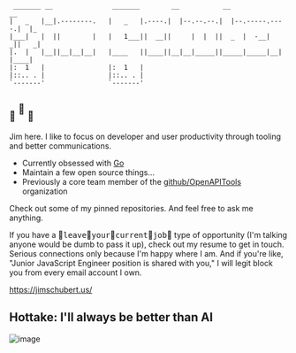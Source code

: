 ```
 _______ __               _______        __           __                __
|   _   |__|.--------.   |   _   |.----.|  |--.--.--.|  |--.-----.----.|  |_
|___|   |  ||        |   |   1___||  __||     |  |  ||  _  |  -__|   _||   _|
|.  |   |__||__|__|__|   |____   ||____||__|__|_____||_____|_____|__|  |____|
|:  1   |                |:  1   |
|::.. . |                |::.. . |
`-------'                `-------'
```
## <sub>💪</sub>&nbsp;<sup>🤯</sup>&nbsp;<sub>🦶</sub>

Jim here. I like to focus on developer and user productivity through tooling and better communications.

* Currently obsessed with [Go](https://go.dev/)
* Maintain a few open source things…
* Previously a core team member of the [github/OpenAPITools](http://github.com/openapitools) organization

Check out some of my pinned repositories. And feel free to ask me anything.

If you have a 👏<kbd>leave</kbd>👏<kbd>your</kbd>👏<kbd>current</kbd>👏<kbd>job</kbd>👏 type of opportunity (I'm talking anyone would be dumb to pass it up), check out my resume to get in touch. Serious connections only because I'm happy where I am. And if you're like, "Junior JavaScript Engineer position is shared with you," I will legit block you from every email account I own.

https://jimschubert.us/

## Hottake: I'll always be better than AI
![image](https://github.com/jimschubert/jimschubert/assets/109659/64202ea7-0c55-4c46-a08b-046a47cd5161)

